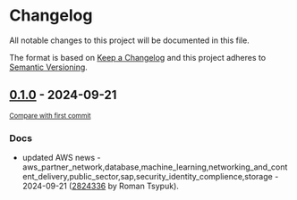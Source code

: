 # Changelog

All notable changes to this project will be documented in this file.

The format is based on [Keep a Changelog](http://keepachangelog.com/en/1.0.0/)
and this project adheres to [Semantic Versioning](http://semver.org/spec/v2.0.0.html).

<!-- insertion marker -->
## [0.1.0](https://github.com/tsypuk/aws-news/releases/tag/ver-2024-09-210.1.0) - 2024-09-21

<small>[Compare with first commit](https://github.com/tsypuk/aws-news/compare/86cfb824b5aa60950b0f180f6c7837dda71136da...ver-2024-09-21)</small>

### Docs

- updated AWS news - aws_partner_network,database,machine_learning,networking_and_content_delivery,public_sector,sap,security_identity_complience,storage - 2024-09-21 ([2824336](https://github.com/tsypuk/aws-news/commit/282433689f8395982ee8c0b540c6591250c73e4b) by Roman Tsypuk).

